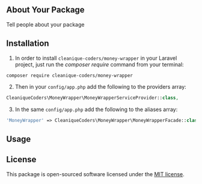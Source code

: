 ## About Your Package

Tell people about your package

## Installation

1. In order to install `cleanique-coders/money-wrapper` in your Laravel project, just run the *composer require* command from your terminal:

```
composer require cleanique-coders/money-wrapper
```

2. Then in your `config/app.php` add the following to the providers array:

```php
CleaniqueCoders\MoneyWrapper\MoneyWrapperServiceProvider::class,
```

3. In the same `config/app.php` add the following to the aliases array:

```php
'MoneyWrapper' => CleaniqueCoders\MoneyWrapper\MoneyWrapperFacade::class,
```

## Usage

## License

This package is open-sourced software licensed under the [MIT license](http://opensource.org/licenses/MIT).